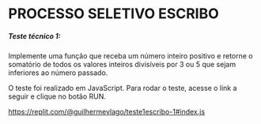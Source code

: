 # **PROCESSO SELETIVO ESCRIBO**

##### Teste técnico 1:
Implemente uma função que receba um número inteiro positivo e retorne o somatório de todos os valores inteiros divisíveis por 3 ou 5 que sejam inferiores ao número passado.

O teste foi realizado em JavaScript.
Para rodar o teste, acesse o link a seguir e clique no botão RUN.

https://replit.com/@guilhermevlago/teste1escribo-1#index.js

